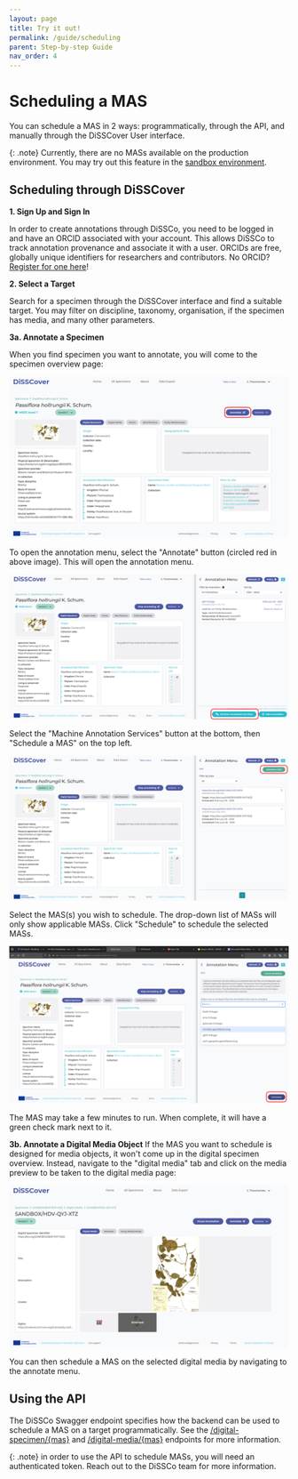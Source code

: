 ```yaml
---
layout: page
title: Try it out!
permalink: /guide/scheduling
parent: Step-by-step Guide
nav_order: 4
---
```


# Scheduling a MAS

You can schedule a MAS in 2 ways: programmatically, through the API, and manually through the
DiSSCover User interface.

{: .note}
Currently, there are no MASs available on the production environment. You may try out this feature
in the [sandbox environment](https://sandbox.dissco.tech/).

## Scheduling through DiSSCover

**1. Sign Up and Sign In**

In order to create annotations through DiSSCo, you need to be logged in and have an ORCID associated
with your account. This allows DiSSCo to track annotation provenance and associate it with a user.
ORCIDs are free, globally unique identifiers for researchers and contributors. No
ORCID? [Register for one here](https://orcid.org/register)!

**2. Select a Target**

Search for a specimen through the DiSSCover interface and find a suitable target. You may filter on
discipline, taxonomy, organisation, if the specimen has media, and many other parameters.

**3a. Annotate a Specimen**

When you find specimen you want to annotate, you will come to the specimen overview page:

![DiSSCover specimen overview page](../assets/disscover_specimen_1.png)

To open the annotation menu, select the "Annotate" button (circled red in above image). This will
open the annotation menu.

![Annotation overview page](../assets/disscover_specimen_2.png)

Select the "Machine Annotation Services" button at the bottom, then "Schedule a MAS" on the top
left.

![MAS overview page](../assets/disscover_specimen_3.png)

Select the MAS(s) you wish to schedule. The drop-down list of MASs will only show applicable MASs.
Click "Schedule" to schedule the selected MASs.

![MAS schedule page](../assets/disscover_specimen_4.png)

The MAS may take a few minutes to run. When complete, it will have a green check mark next to it.

**3b. Annotate a Digital Media Object**
If the MAS you want to schedule is designed for media objects, it won't come up in the digital
specimen overview. Instead, navigate to the "digital media" tab and click on the media preview to be
taken to the digital media page:

![Digital media overview page](../assets/disscover_media_1.png)

You can then schedule a MAS on the selected digital media by navigating to the annotate menu.

## Using the API

The DiSSCo Swagger endpoint specifies how the backend can be used to schedule a MAS on a target
programmatically.
See
the [/digital-specimen/{mas}](https://dev.dissco.tech/api/docs/swagger-ui/index.html#/digital-specimen-controller/scheduleMassForDigitalSpecimen)
and [/digital-media/{mas}](https://dev.dissco.tech/api/docs/swagger-ui/index.html#/digital-specimen-controller/scheduleMassForDigitalSpecimen)
endpoints for more information.

{: .note}
in order to use the API to schedule MASs, you will need an authenticated token. Reach out to
the DiSSCo team for more information.